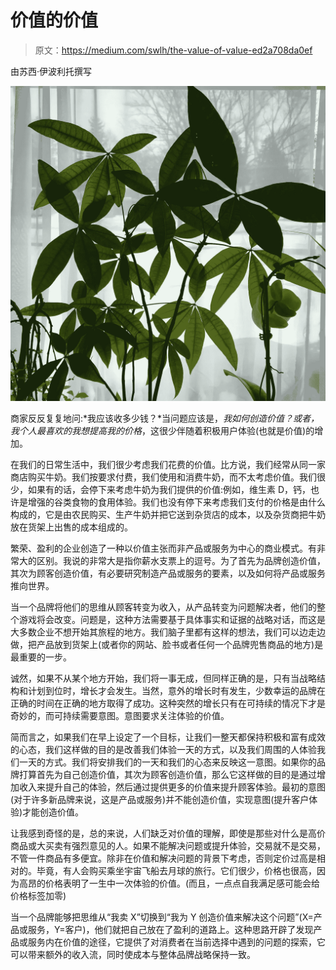 # 价值的价值

> 原文：<https://medium.com/swlh/the-value-of-value-ed2a708da0ef>

由苏西·伊波利托撰写

![](img/53b5b4cc6a81eab679eb0d708a614655.png)

商家反反复复地问:*我应该收多少钱？*当问题应该是，*我如何创造价值？*或者，我个人最喜欢的*我想提高我的价格*，这很少伴随着积极用户体验(也就是价值)的增加。

在我们的日常生活中，我们很少考虑我们花费的价值。比方说，我们经常从同一家商店购买牛奶。我们按要求付费，我们使用和消费牛奶，而不太考虑价值。我们很少，如果有的话，会停下来考虑牛奶为我们提供的价值:例如，维生素 D，钙，也许是增强的谷类食物的食用体验。我们也没有停下来考虑我们支付的价格是由什么构成的，它是由农民购买、生产牛奶并把它送到杂货店的成本，以及杂货商把牛奶放在货架上出售的成本组成的。

繁荣、盈利的企业创造了一种以价值主张而非产品或服务为中心的商业模式。有非常大的区别。我说的非常大是指你薪水支票上的逗号。为了首先为品牌创造价值，其次为顾客创造价值，有必要研究制造产品或服务的要素，以及如何将产品或服务推向世界。

当一个品牌将他们的思维从顾客转变为收入，从产品转变为问题解决者，他们的整个游戏将会改变。问题是，这种方法需要基于具体事实和证据的战略对话，而这是大多数企业不想开始其旅程的地方。我们脑子里都有这样的想法，我们可以边走边做，把产品放到货架上(或者你的网站、脸书或者任何一个品牌兜售商品的地方)是最重要的一步。

诚然，如果不从某个地方开始，我们将一事无成，但同样正确的是，只有当战略结构和计划到位时，增长才会发生。当然，意外的增长时有发生，少数幸运的品牌在正确的时间在正确的地方取得了成功。这种突然的增长只有在可持续的情况下才是奇妙的，而可持续需要意图。意图要求关注体验的价值。

简而言之，如果我们在早上设定了一个目标，让我们一整天都保持积极和富有成效的心态，我们这样做的目的是改善我们体验一天的方式，以及我们周围的人体验我们一天的方式。我们将安排我们的一天和我们的心态来反映这一意图。如果你的品牌打算首先为自己创造价值，其次为顾客创造价值，那么它这样做的目的是通过增加收入来提升自己的体验，然后通过提供更多的价值来提升顾客体验。最初的意图(对于许多新品牌来说，这是产品或服务)并不能创造价值，实现意图(提升客户体验)才能创造价值。

让我感到奇怪的是，总的来说，人们缺乏对价值的理解，即使是那些对什么是高价商品或大买卖有强烈意见的人。如果不能解决问题或提升体验，交易就不是交易，不管一件商品有多便宜。除非在价值和解决问题的背景下考虑，否则定价过高是相对的。毕竟，有人会购买乘坐宇宙飞船去月球的旅行。它们很少，价格也很高，因为高昂的价格表明了一生中一次体验的价值。(而且，一点点自我满足感可能会给价格标签加零)

当一个品牌能够把思维从“我卖 X”切换到“我为 Y 创造价值来解决这个问题”(X=产品或服务，Y=客户)，他们就把自己放在了盈利的道路上。这种思路开辟了发现产品或服务内在价值的途径，它提供了对消费者在当前选择中遇到的问题的探索，它可以带来额外的收入流，同时使成本与整体品牌战略保持一致。